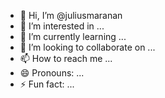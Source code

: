 - 👋 Hi, I’m @juliusmaranan
- 👀 I’m interested in ...
- 🌱 I’m currently learning ...
- 💞️ I’m looking to collaborate on ...
- 📫 How to reach me ...
- 😄 Pronouns: ...
- ⚡ Fun fact: ...

<!---
juliusmaranan/juliusmaranan is a ✨ special ✨ repository because its `README.md` (this file) appears on your GitHub profile.
You can click the Preview link to take a look at your changes.
--->
